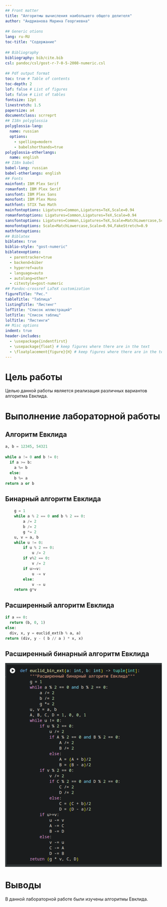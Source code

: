 ```yaml
---
## Front matter
title: "Алгоритмы вычисления наибольшего общего делителя"
author: "Андрианова Марина Георгиевна"

## Generic otions
lang: ru-RU
toc-title: "Содержание"

## Bibliography
bibliography: bib/cite.bib
csl: pandoc/csl/gost-r-7-0-5-2008-numeric.csl

## Pdf output format
toc: true # Table of contents
toc-depth: 2
lof: false # List of figures
lot: false # List of tables
fontsize: 12pt
linestretch: 1.5
papersize: a4
documentclass: scrreprt
## I18n polyglossia
polyglossia-lang:
  name: russian
  options:
	- spelling=modern
	- babelshorthands=true
polyglossia-otherlangs:
  name: english
## I18n babel
babel-lang: russian
babel-otherlangs: english
## Fonts
mainfont: IBM Plex Serif
romanfont: IBM Plex Serif
sansfont: IBM Plex Sans
monofont: IBM Plex Mono
mathfont: STIX Two Math
mainfontoptions: Ligatures=Common,Ligatures=TeX,Scale=0.94
romanfontoptions: Ligatures=Common,Ligatures=TeX,Scale=0.94
sansfontoptions: Ligatures=Common,Ligatures=TeX,Scale=MatchLowercase,Scale=0.94
monofontoptions: Scale=MatchLowercase,Scale=0.94,FakeStretch=0.9
mathfontoptions:
## Biblatex
biblatex: true
biblio-style: "gost-numeric"
biblatexoptions:
  - parentracker=true
  - backend=biber
  - hyperref=auto
  - language=auto
  - autolang=other*
  - citestyle=gost-numeric
## Pandoc-crossref LaTeX customization
figureTitle: "Рис."
tableTitle: "Таблица"
listingTitle: "Листинг"
lofTitle: "Список иллюстраций"
lotTitle: "Список таблиц"
lolTitle: "Листинги"
## Misc options
indent: true
header-includes:
  - \usepackage{indentfirst}
  - \usepackage{float} # keep figures where there are in the text
  - \floatplacement{figure}{H} # keep figures where there are in the text
---
```


# Цель работы

Целью данной работы является реализация различных вариантов алгоритма Евклида.

# Выполнение лабораторной работы

## Алгоритм Евклида

```python
a, b = 12345, 54321

while a != 0 and b != 0:
  if a >= b:
    a %= b
  else:
    b %= a
return a or b
```


## Бинарный алгоритм Евклида

```python
    g = 1
    while a % 2 == 0 and b % 2 == 0:
        a /= 2
        b /= 2
        g *= 2
    u, v = a, b
    while u != 0:
        if u % 2 == 0:
            u /= 2
        if v%2 == 0:
            v /= 2
        if u>=v:
            u -= v
        else:
            v -= u
    return g*v
```

## Расширенный алгоритм Евклида

```python
if a == 0:
  return (b, 0, 1)
else:
  div, x, y = euclid_ext(b % a, a)
return (div, y - ( b // a ) * x, x)
```

## Расширенный бинарный алгоритм Евклида

![Расширенный бинарный алгоритм Евклида](./image/img1.png)


# Выводы

В данной лабораторной работе были изучены алгоритмы Евклида.

